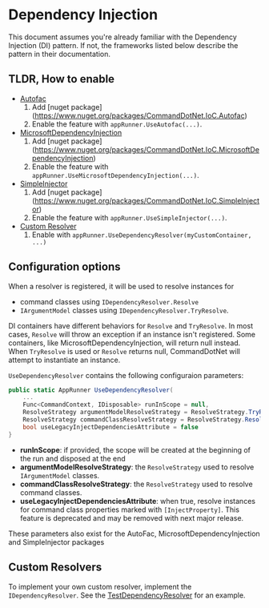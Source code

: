# Dependency Injection

This document assumes you're already familiar with the Dependency Injection (DI) pattern. If not, the frameworks listed below describe the pattern in their documentation.

## TLDR, How to enable
* [Autofac](https://autofac.org/)
    1. Add [nuget package] (https://www.nuget.org/packages/CommandDotNet.IoC.Autofac)
    1. Enable the feature with `appRunner.UseAutofac(...)`.
* [MicrosoftDependencyInjection](https://docs.microsoft.com/en-us/aspnet/core/fundamentals/dependency-injection?view=aspnetcore-3.1)
    1. Add [nuget package] (https://www.nuget.org/packages/CommandDotNet.IoC.MicrosoftDependencyInjection)
    1. Enable the feature with `appRunner.UseMicrosoftDependencyInjection(...)`.
* [SimpleInjector](https://simpleinjector.org/)
    1. Add [nuget package] (https://www.nuget.org/packages/CommandDotNet.IoC.SimpleInjector)
    1. Enable the feature with `appRunner.UseSimpleInjector(...)`.
* [Custom Resolver](#custom-resolvers)
    1. Enable with `appRunner.UseDependencyResolver(myCustomContainer, ...)`

## Configuration options

When a resolver is registered, it will be used to resolve instances for 

* command classes using `IDependencyResolver.Resolve` 
* `IArgumentModel` classes using `IDependencyResolver.TryResolve`.

DI containers have different behaviors for `Resolve` and `TryResolve`. In most cases, `Resolve` will throw an exception if an instance isn't registered. Some containers, like MicrosoftDependencyInjection, will return null instead. When `TryResolve` is used or `Resolve` returns null, CommandDotNet will attempt to instantiate an instance.

`UseDependencyResolver` contains the following configuraion parameters:

```c#
public static AppRunner UseDependencyResolver(
    ...
    Func<CommandContext, IDisposable> runInScope = null,
    ResolveStrategy argumentModelResolveStrategy = ResolveStrategy.TryResolve,
    ResolveStrategy commandClassResolveStrategy = ResolveStrategy.Resolve,
    bool useLegacyInjectDependenciesAttribute = false
}
```

* __runInScope__: if provided, the scope will be created at the beginning of the run and disposed at the end
* __argumentModelResolveStrategy__: the `ResolveStrategy` used to resolve `IArgumentModel` classes.
* __commandClassResolveStrategy__: the `ResolveStrategy` used to resolve command classes.
* __useLegacyInjectDependenciesAttribute__: when true, resolve instances for command class properties marked with `[InjectProperty]`. This feature is deprecated and may be removed with next major release.

These parameters also exist for the AutoFac, MicrosoftDependencyInjection and SimpleInjector packages

## Custom Resolvers

To implement your own custom resolver, implement the `IDependencyResolver`. See the [TestDependencyResolver](https://github.com/bilal-fazlani/commanddotnet/blob/beta-v3/master/CommandDotNet.TestTools/TestDependencyResolver.cs) for an example.